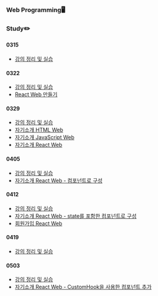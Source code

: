 <div align="center">
</div>

### Web Programming🖥️

### Study✏️

#### 0315
- <a href="https://jcy010905.github.io/React/0315/"> 강의 정리 및 실습 </a></br>

#### 0322
- <a href="https://jcy010905.github.io/React/0322/"> 강의 정리 및 실습 </a></br>
- <a href="https://jcy010905.github.io/React/0322/build/">React Web 만들기</a></br>

#### 0329
- <a href="https://jcy010905.github.io/React/0329(%EC%8B%A4%EC%8A%B5%EA%B3%BC%EC%A0%9C%EC%B6%94%EA%B0%80)/"> 강의 정리 및 실습 </a></br>
- <a href="https://jcy010905.github.io/React/0329/%EA%B3%BC%EC%A0%9C/introduce.html"> 자기소개 HTML Web </a></br>
- <a href="https://jcy010905.github.io/React/0329/%EA%B3%BC%EC%A0%9C/JavascriptVer.html"> 자기소개 JavaScript Web </a></br>
- <a href="https://jcy010905.github.io/React/0329/%EA%B3%BC%EC%A0%9C/build/"> 자기소개 React Web </a></br>

#### 0405
- <a href="https://jcy010905.github.io/React/0405(%EC%8B%A4%EC%8A%B5%EA%B3%BC%EC%A0%9C%EC%B6%94%EA%B0%80)/"> 강의 정리 및 실습 </a></br>
- <a href="https://jcy010905.github.io/React/0405/%EA%B3%BC%EC%A0%9C/build/"> 자기소개 React Web - 컴포넌트로 구성 </a></br>

#### 0412
- <a href="https://jcy010905.github.io/React/0412(%EC%8B%A4%EC%8A%B5%EA%B3%BC%EC%A0%9C%EC%B6%94%EA%B0%80)/"> 강의 정리 및 실습 </a></br>
- <a href="https://jcy010905.github.io/React/0412/%EC%9E%90%EA%B8%B0%EC%86%8C%EA%B0%9C/build/"> 자기소개 React Web - state를 포함한 컴포넌트로 구성 </a></br>
- <a href="https://jcy010905.github.io/React/0412/%ED%9A%8C%EC%9B%90%EA%B0%80%EC%9E%85/build/"> 회원가입 React Web </a></br>

#### 0419
- <a href="https://jcy010905.github.io/React/0419/"> 강의 정리 및 실습 </a></br>

#### 0503
- <a href="https://jcy010905.github.io/React/0503/"> 강의 정리 및 실습 </a></br>
- <a href="https://jcy010905.github.io/React/0503/%EC%BB%A4%EC%8A%A4%ED%85%80%ED%9B%85/build/"> 자기소개 React Web - CustomHook을 사용한 컴포넌트 추가 </a></br>